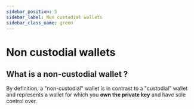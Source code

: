 ```yaml
---
sidebar_position: 5
sidebar_label: Non custodial wallets
sidebar_class_name: green
---
```

[//]: # (Non custodial wallets)
# Non custodial wallets
## What is a non-custodial wallet ?
By definition, a "non-custodial" wallet is in contrast to a "custodial" wallet and represents a wallet for which you **own the private key** and have sole control over. 

